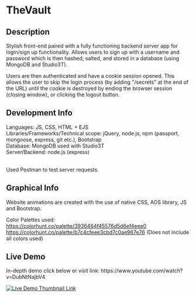 # TheVault

<h2> Description </h2>
Stylish front-end paired with a fully functioning backend server app for login/sign up functionality.
Allows users to sign up with a username and password which is then hashed, salted, and stored in a database (using MongoDB and Studio3T).


Users are then authenticated and have a cookie session opened. This allows the user to skip the login process (by adding "/secrets" at the end of the URL) until the cookie is destroyed
by ending the browser session (closing window), or clicking the logout button. 


<h2>Development Info</h2>
Languages: JS, CSS, HTML + EJS <br>
Libraries/Frameworks/Technical scope: jQuery, node.js, npm (passport, mongoose, express, git etc.), Bootstrap<br>
Database: MongoDB used with Studio3T <br>
Server/Backend: node.js (express) <br>
<br>

Used Postman to test server requests.

<h2>Graphical Info</h2>

Website animations are created with the use of native CSS, AOS library, JS and Bootstrap. <br>

Color Palettes used: <br>
https://colorhunt.co/palette/3936464f45576d5d6ef4eee0  <br>
https://colorhunt.co/palette/b7c4cfeee3cbd7c0ae967e76
(Does not include all colors used)

<h2>Live Demo</h2>
In-depth demo click below or visit link: https://www.youtube.com/watch?v=DubNtNajbV4 <br>

[![Live Demo Thumbnail Link](https://img.youtube.com/vi/DubNtNajbV4/0.jpg)](https://www.youtube.com/watch?v=DubNtNajbV4)
